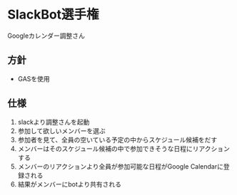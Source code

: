 # SlackBot選手権

Googleカレンダー調整さん

## 方針

- GASを使用

## 仕様

1. slackより調整さんを起動
2. 参加して欲しいメンバーを選ぶ
3. 参加者を見て、全員の空いている予定の中からスケジュール候補をだす
4. メンバーはそのスケジュール候補の中で参加できそうな日程にリアクションする
5. メンバーのリアクションより全員が参加可能な日程がGoogle Calendarに登録される
6. 結果がメンバーにbotより共有される